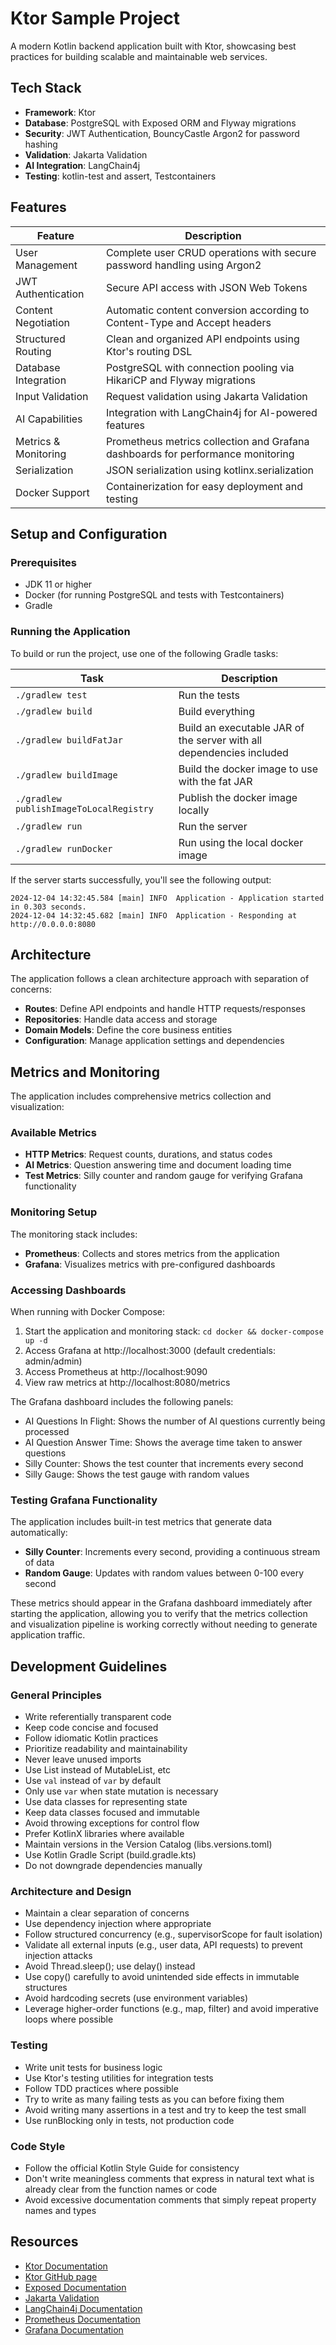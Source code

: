 # Ktor Sample Project

A modern Kotlin backend application built with Ktor, showcasing best practices for building scalable and maintainable web services.

## Tech Stack

- **Framework**: Ktor
- **Database**: PostgreSQL with Exposed ORM and Flyway migrations
- **Security**: JWT Authentication, BouncyCastle Argon2 for password hashing
- **Validation**: Jakarta Validation
- **AI Integration**: LangChain4j
- **Testing**: kotlin-test and assert, Testcontainers

## Features

| Feature                   | Description                                                                        |
|---------------------------|------------------------------------------------------------------------------------|
| User Management           | Complete user CRUD operations with secure password handling using Argon2           |
| JWT Authentication        | Secure API access with JSON Web Tokens                                             |
| Content Negotiation       | Automatic content conversion according to Content-Type and Accept headers          |
| Structured Routing        | Clean and organized API endpoints using Ktor's routing DSL                         |
| Database Integration      | PostgreSQL with connection pooling via HikariCP and Flyway migrations              |
| Input Validation          | Request validation using Jakarta Validation                                        |
| AI Capabilities           | Integration with LangChain4j for AI-powered features                               |
| Metrics & Monitoring      | Prometheus metrics collection and Grafana dashboards for performance monitoring    |
| Serialization             | JSON serialization using kotlinx.serialization                                     |
| Docker Support            | Containerization for easy deployment and testing                                   |

## Setup and Configuration

### Prerequisites

- JDK 11 or higher
- Docker (for running PostgreSQL and tests with Testcontainers)
- Gradle

### Running the Application

To build or run the project, use one of the following Gradle tasks:

| Task                          | Description                                                          |
|-------------------------------|---------------------------------------------------------------------|
| `./gradlew test`              | Run the tests                                                        |
| `./gradlew build`             | Build everything                                                     |
| `./gradlew buildFatJar`       | Build an executable JAR of the server with all dependencies included |
| `./gradlew buildImage`        | Build the docker image to use with the fat JAR                       |
| `./gradlew publishImageToLocalRegistry` | Publish the docker image locally                           |
| `./gradlew run`               | Run the server                                                       |
| `./gradlew runDocker`         | Run using the local docker image                                     |

If the server starts successfully, you'll see the following output:

```
2024-12-04 14:32:45.584 [main] INFO  Application - Application started in 0.303 seconds.
2024-12-04 14:32:45.682 [main] INFO  Application - Responding at http://0.0.0.0:8080
```

## Architecture

The application follows a clean architecture approach with separation of concerns:

- **Routes**: Define API endpoints and handle HTTP requests/responses
- **Repositories**: Handle data access and storage
- **Domain Models**: Define the core business entities
- **Configuration**: Manage application settings and dependencies

## Metrics and Monitoring

The application includes comprehensive metrics collection and visualization:

### Available Metrics

- **HTTP Metrics**: Request counts, durations, and status codes
- **AI Metrics**: Question answering time and document loading time
- **Test Metrics**: Silly counter and random gauge for verifying Grafana functionality

### Monitoring Setup

The monitoring stack includes:

- **Prometheus**: Collects and stores metrics from the application
- **Grafana**: Visualizes metrics with pre-configured dashboards

### Accessing Dashboards

When running with Docker Compose:

1. Start the application and monitoring stack: `cd docker && docker-compose up -d`
2. Access Grafana at http://localhost:3000 (default credentials: admin/admin)
3. Access Prometheus at http://localhost:9090
4. View raw metrics at http://localhost:8080/metrics

The Grafana dashboard includes the following panels:
- AI Questions In Flight: Shows the number of AI questions currently being processed
- AI Question Answer Time: Shows the average time taken to answer questions
- Silly Counter: Shows the test counter that increments every second
- Silly Gauge: Shows the test gauge with random values

### Testing Grafana Functionality

The application includes built-in test metrics that generate data automatically:

- **Silly Counter**: Increments every second, providing a continuous stream of data
- **Random Gauge**: Updates with random values between 0-100 every second

These metrics should appear in the Grafana dashboard immediately after starting the application, allowing you to verify that the metrics collection and visualization pipeline is working correctly without needing to generate application traffic.

## Development Guidelines

### General Principles

- Write referentially transparent code
- Keep code concise and focused
- Follow idiomatic Kotlin practices
- Prioritize readability and maintainability
- Never leave unused imports
- Use List instead of MutableList, etc
- Use `val` instead of `var` by default
- Only use `var` when state mutation is necessary
- Use data classes for representing state
- Keep data classes focused and immutable
- Avoid throwing exceptions for control flow
- Prefer KotlinX libraries where available
- Maintain versions in the Version Catalog (libs.versions.toml)
- Use Kotlin Gradle Script (build.gradle.kts)
- Do not downgrade dependencies manually

### Architecture and Design

- Maintain a clear separation of concerns
- Use dependency injection where appropriate
- Follow structured concurrency (e.g., supervisorScope for fault isolation)
- Validate all external inputs (e.g., user data, API requests) to prevent injection attacks
- Avoid Thread.sleep(); use delay() instead
- Use copy() carefully to avoid unintended side effects in immutable structures
- Avoid hardcoding secrets (use environment variables)
- Leverage higher-order functions (e.g., map, filter) and avoid imperative loops where possible

### Testing

- Write unit tests for business logic
- Use Ktor's testing utilities for integration tests
- Follow TDD practices where possible
- Try to write as many failing tests as you can before fixing them
- Avoid writing many assertions in a test and try to keep the test small
- Use runBlocking only in tests, not production code

### Code Style

- Follow the official Kotlin Style Guide for consistency
- Don't write meaningless comments that express in natural text what is already clear from the function names or code
- Avoid excessive documentation comments that simply repeat property names and types

## Resources

- [Ktor Documentation](https://ktor.io/docs/home.html)
- [Ktor GitHub page](https://github.com/ktorio/ktor)
- [Exposed Documentation](https://github.com/JetBrains/Exposed/wiki)
- [Jakarta Validation](https://jakarta.ee/specifications/bean-validation/3.0/jakarta-bean-validation-spec-3.0.html)
- [LangChain4j Documentation](https://github.com/langchain4j/langchain4j)
- [Prometheus Documentation](https://prometheus.io/docs/introduction/overview/)
- [Grafana Documentation](https://grafana.com/docs/)

